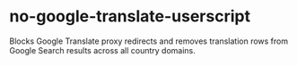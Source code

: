 # no-google-translate-userscript
Blocks Google Translate proxy redirects and removes translation rows from Google Search results across all country domains.
